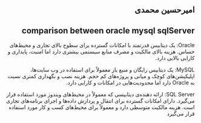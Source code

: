 <h2 dir="rtl">امیرحسین محمدی</h2>
<h2 dir="rtl">comparison between oracle mysql sqlServer</h2>

<div dir="rtl">
  Oracle: یک دیتابیس قدرتمند با امکانات گسترده برای سطوح بالای تجاری و محیط‌های حساس. هزینه بالای مالکیت و مصرف منابع سیستمی بیشتری دارد اما امنیت، پایداری و کارایی بالایی دارد.

MySQL: یک دیتابیس رایگان و منبع باز معمولاً برای استفاده در وب سایت‌ها، اپلیکیشن‌های کوچک و میانی و پروژه‌های کم حجم. هزینه نصب و نگهداری کمتری نسبت به Oracle دارد اما محدودیت‌هایی در امکانات و کارایی دارد.

SQL Server: ارائه دهنده‌ی دیتابیسی که معمولاً در محیط‌های ویندوز مورد استفاده قرار می‌گیرد. دارای امکانات گسترده برای انتقال و پردازش داده‌ها و اجرای برنامه‌های تجاری است. هزینه مالکیت متوسطی دارد و معمولاً برای محیط‌های کسب و کار مورد استفاده قرار می‌گیرد
</div>
